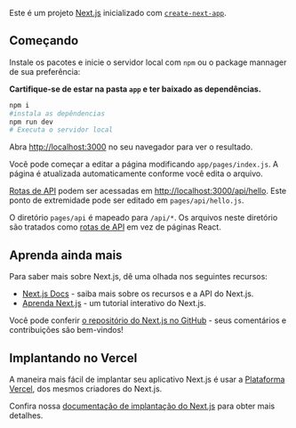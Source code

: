 Este é um projeto [Next.js](https://nextjs.org/) inicializado com [`create-next-app`](https://github.com/vercel/next.js/tree/canary/packages/create-next-app).

## Começando

Instale os pacotes e inicie o servidor local com `npm` ou o package mannager de sua preferência:

**Cartifique-se de estar na pasta `app` e ter baixado as dependências.**

```bash
npm i 
#instala as depêndencias
npm run dev
# Executa o servidor local
```

Abra [http://localhost:3000](http://localhost:3000) no seu navegador para ver o resultado.

Você pode começar a editar a página modificando `app/pages/index.js`. A página é atualizada automaticamente conforme você edita o arquivo.

[Rotas de API](https://nextjs.org/docs/api-routes/introduction) podem ser acessadas em [http://localhost:3000/api/hello](http://localhost:3000/api/hello). Este ponto de extremidade pode ser editado em `pages/api/hello.js`.

O diretório `pages/api` é mapeado para `/api/*`. Os arquivos neste diretório são tratados como [rotas de API](https://nextjs.org/docs/api-routes/introduction) em vez de páginas React.

## Aprenda ainda mais

Para saber mais sobre Next.js, dê uma olhada nos seguintes recursos:

- [Next.js Docs](https://nextjs.org/docs) - saiba mais sobre os recursos e a API do Next.js.
- [Aprenda Next.js](https://nextjs.org/learn) - um tutorial interativo do Next.js.

Você pode conferir [o repositório do Next.js no GitHub](https://github.com/vercel/next.js/) - seus comentários e contribuições são bem-vindos!

## Implantando no Vercel

A maneira mais fácil de implantar seu aplicativo Next.js é usar a [Plataforma Vercel](https://vercel.com/new?utm_medium=default-template&filter=next.js&utm_source=create-next-app&utm_campaign=create-next-app-readme), dos mesmos criadores do Next.js.

Confira nossa [documentação de implantação do Next.js](https://nextjs.org/docs/deployment) para obter mais detalhes.
